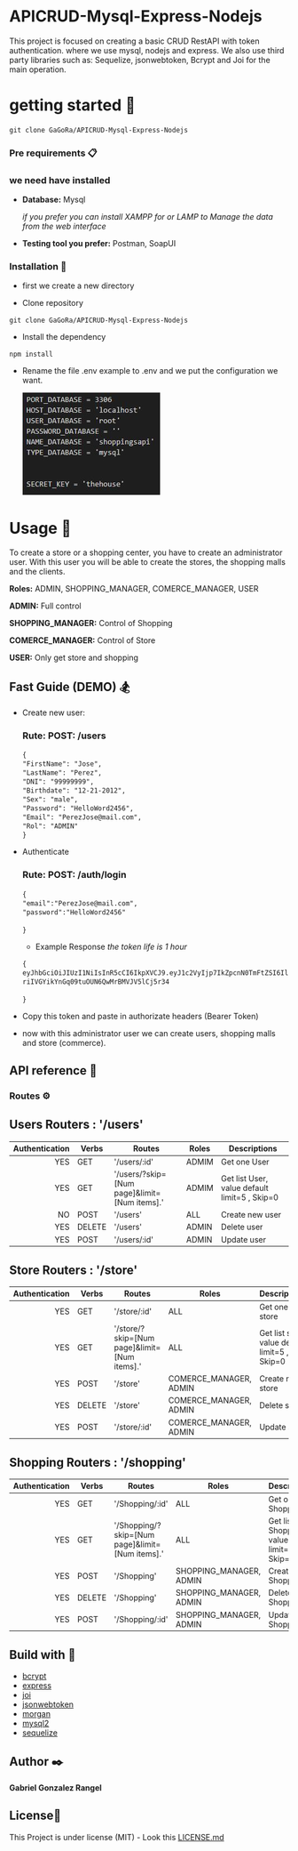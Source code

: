 # APICRUD-Mysql-Express-Nodejs
This project is focused on creating a basic CRUD RestAPI with token authentication. where we use mysql, nodejs and express. We also use third party libraries such as: Sequelize, jsonwebtoken, Bcrypt and Joi for the main operation. 

# getting started 🚀

```
git clone GaGoRa/APICRUD-Mysql-Express-Nodejs
```

### Pre requirements 📋

### we need have installed

- **Database:** Mysql 

    _if you prefer you can install XAMPP for or LAMP to Manage the data from the web interface_

- **Testing tool you prefer:** Postman, SoapUI

### Installation 🔧


- first we create a new directory

- Clone repository

```
git clone GaGoRa/APICRUD-Mysql-Express-Nodejs
```
- Install the dependency
```
npm install
```
- Rename the file .env example to .env and  we put the configuration we want.

    ![imagen](./Exampleenv.jpg)

# Usage 🚀

To create a store or a shopping center, you have to create an administrator user. With this user you will be able to create the stores, the shopping malls and the clients.

**Roles:**
ADMIN, SHOPPING_MANAGER, COMERCE_MANAGER, USER

**ADMIN:** Full control

**SHOPPING_MANAGER:** Control of Shopping

**COMERCE_MANAGER:** Control of Store

**USER:** Only get store and shopping


## Fast Guide (DEMO) 🏂

* Create new user:


    ### Rute:  POST: /users
    ```
    {
    "FirstName": "Jose",
    "LastName": "Perez",
    "DNI": "99999999",
    "Birthdate": "12-21-2012",
    "Sex": "male",
    "Password": "HelloWord2456",
    "Email": "PerezJose@mail.com",
    "Rol": "ADMIN"
    }
    ```
* Authenticate

    ### Rute:  POST: /auth/login

    ```
    {
    "email":"PerezJose@mail.com",
    "password":"HelloWord2456"

    }
    ```
    * Example Response 
    _the token life is 1 hour_

     ```
    {
    eyJhbGciOiJIUzI1NiIsInR5cCI6IkpXVCJ9.eyJ1c2VyIjp7IkZpcnN0TmFtZSI6Ill1cmkiLCJMYXN0TmFtZSI6IkdvbnphbGV6IiwiRW1haWwiOiJnYWJyaWVsZ29uemFsZXpAZ21pYWwuY29tIiwiQmlydGhkYXRlIjoiMjAxMi0xMi0yMVQwMzowMDowMC4wMDBaIiwiUm9sIjoiQURNSU4ifSwiaWF0IjoxNjA2NjEyOTc5LCJleHAiOjE2MDY2MTY1Nzl9.glgJy-riIVGYikYnGq09tuOUN6QwMrBMVJV5lCj5r34

    }
    ```

* Copy this token and paste in authorizate headers (Bearer Token)

* now with this administrator user we can create users, shopping malls and store (commerce).

## API reference 🚀

### Routes ⚙️ 

 ## Users Routers : '/users' 

| Authentication|  Verbs |Routes      |     Roles |Descriptions |
|         ---:  |----  |----------- | ----------- |---|
| YES           |  GET |'/users/:id'| ADMIM         | Get one User|
| YES           |  GET |  '/users/?skip=[Num page]&limit=[Num items].'  | ADMIM         | Get list User, value default limit=5 , Skip=0 |
| NO            | POST |'/users'    | ALL         | Create new user |
| YES           |  DELETE |'/users' | ADMIN    | Delete user |
| YES           |  POST | '/users/:id' | ADMIN    | Update user|


 ## Store Routers : '/store' 

| Authentication|  Verbs  |Routes      |                                    Roles                            |Descriptions |
|         ---:  |-------  |----------- | --------------------------------- |---------------------------------|
| YES           |  GET    |'/store/:id'                                    |                       ALL       | Get one store|
| YES           |  GET    |  '/store/?skip=[Num page]&limit=[Num items].'  | ALL                             | Get list store, value default limit=5 , Skip=0 |
| YES           | POST    |'/store'                                        | COMERCE_MANAGER, ADMIN         | Create new store |
| YES           |  DELETE |'/store'                                        | COMERCE_MANAGER, ADMIN         | Delete store |
| YES           |  POST   | '/store/:id'                                   | COMERCE_MANAGER, ADMIN         | Update store|

 ## Shopping Routers : '/shopping' 

| Authentication|  Verbs |Routes       |                                    Roles                            |Descriptions |
|         ---:  |-------  |----------- | --------------------------------- |---|
| YES           |  GET    |'/Shopping/:id'                                    |                       ALL       | Get one Shopping|
| YES           |  GET    |  '/Shopping/?skip=[Num page]&limit=[Num items].'  | ALL                             | Get list Shopping, value default limit=5 , Skip=0 |
| YES           | POST    |'/Shopping'                                        | SHOPPING_MANAGER, ADMIN         | Create new Shopping |
| YES           |  DELETE |'/Shopping'                                        | SHOPPING_MANAGER, ADMIN         | Delete Shopping |
| YES           |  POST   | '/Shopping/:id'                                   | SHOPPING_MANAGER, ADMIN         | Update Shopping|



## Build with 🔧

* [bcrypt](github.com/kelektiv/node.bcrypt.js) 
* [express](expressjs.com/)
* [joi](https://joi.dev/)
* [jsonwebtoken](github.com/auth0/node-jsonwebtoken)
* [morgan](github.com/expressjs/morgan)
* [mysql2](https://github.com/sidorares/node-mysql2#readme)
* [sequelize](https://rometools.github.io/rome/)


## Author ✒️

**Gabriel Gonzalez Rangel** 

## License📄

This Project is under license  (MIT) - Look this  [LICENSE.md](LICENSE.md) 